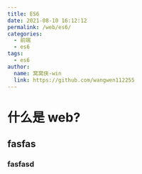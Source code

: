 ```yaml
---
title: ES6
date: 2021-08-10 16:12:12
permalink: /web/es6/
categories:
  - 前端
  - es6
tags:
  - es6
author:
  name: 窝窝侠-win
  link: https://github.com/wangwen112255
---
```

# 什么是 web?
##  fasfas

### fasfasd
